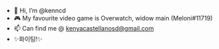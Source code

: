 - 👋 Hi, I’m @kenncd
- 🎮 My favourite video game is Overwatch, widow main (Meloni#11719)
- 📫 Can find me @ kenyacastellanosd@gmail.com
- ✨화이팅!✨

<!---
kenncd/kenncd is a ✨ special ✨ repository because its `README.md` (this file) appears on your GitHub profile.
You can click the Preview link to take a look at your changes.
--->
